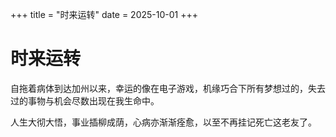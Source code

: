 +++
title = "时来运转"
date = 2025-10-01
+++

# 时来运转

自拖着病体到达加州以来，幸运的像在电子游戏，机缘巧合下所有梦想过的，失去过的事物与机会尽数出现在我生命中。

人生大彻大悟，事业插柳成荫，心病亦渐渐痊愈，以至不再挂记死亡这老友了。
